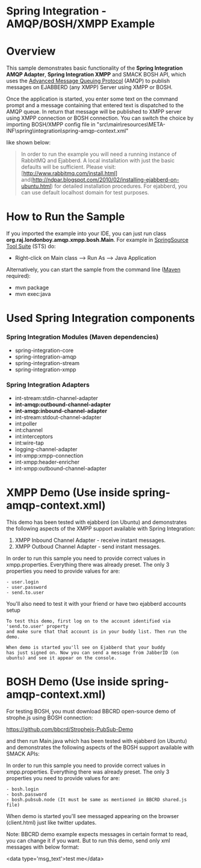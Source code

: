 Spring Integration - AMQP/BOSH/XMPP Example
================================

# Overview

This sample demonstrates basic functionality of the **Spring Integration AMQP Adapter**, **Spring Integration XMPP** and SMACK BOSH API, which uses the [Advanced Message Queuing Protocol](http://www.amqp.org/) (AMQP) to publish messages on EJABBERD (any XMPP) Server using XMPP or BOSH. 

Once the application is started, you enter some text on the command prompt and a message containing that entered text is dispatched to the AMQP queue. In return that message will be published to XMPP server using XMPP connection or BOSH connection. You can switch the choice by importing BOSH/XMPP config file in "src\main\resources\META-INF\spring\integration\spring-amqp-context.xml"

like shown below:
	<!-- <import resource="springxmpp-context.xml"/>  -->
	<import resource="springbosh-context.xml"/>

> In order to run the example you will need a running  instance of RabbitMQ and Ejabberd. A local installation with just the basic defaults will be sufficient. Please visit: [http://www.rabbitmq.com/install.html] and(http://ndpar.blogspot.com/2010/02/installing-ejabberd-on-ubuntu.html) for detailed installation procedures. For ejabberd, you can use default localhost domain for test purposes.

# How to Run the Sample

If you imported the example into your IDE, you can just run class **org.raj.londonboy.amqp.xmpp.bosh.Main**. For example in [SpringSource Tool Suite](http://www.springsource.com/developer/sts) (STS) do:

* Right-click on Main class --> Run As --> Java Application

Alternatively, you can start the sample from the command line ([Maven](http://maven.apache.org/) required):

* mvn package
* mvn exec:java

# Used Spring Integration components

### Spring Integration Modules (Maven dependencies)

* spring-integration-core
* spring-integration-amqp
* spring-integration-stream
* spring-integration-xmpp

### Spring Integration Adapters

* int-stream:stdin-channel-adapter
* **int-amqp:outbound-channel-adapter**
* **int-amqp:inbound-channel-adapter**
* int-stream:stdout-channel-adapter
* int:poller
* int:channel
* int:interceptors
* int:wire-tap
* logging-channel-adapter
* int-xmpp:xmpp-connection
* int-xmpp:header-enricher 
* int-xmpp:outbound-channel-adapter

# XMPP Demo (Use <import resource="springxmpp-context.xml"/> inside spring-amqp-context.xml)

This demo has been tested with ejabberd (on Ubuntu) and
demonstrates the following aspects of the XMPP support available with Spring Integration:
1. XMPP Inbound Channel Adapter - receive instant messages.
2. XMPP Outboud Channel Adapter - send instant messages.

In order to run this sample you need to provide correct values in xmpp.properties.
Everything there was already preset. The only 3 properties you need to provide values for are:

	- user.login
	- user.password
	- send.to.user
	
You'll also need to test it with your friend or have two ejabberd accounts setup

	To test this demo, first log on to the account identified via 'send.to.user' property
	and make sure that that account is in your buddy list. Then run the demo.
	
	When demo is started you'll see on Ejabberd that your buddy 
	has just signed on. Now you can send a message from JabberID (on ubuntu) and see it appear on the console.

# BOSH Demo (Use <import resource="springbosh-context.xml"/> inside spring-amqp-context.xml)

For testing BOSH, you must download BBCRD open-source demo of strophe.js using BOSH connection:

https://github.com/bbcrd/Strophejs-PubSub-Demo

and then run Main.java which has been tested with ejabberd (on Ubuntu) and demonstrates the following aspects of the BOSH support available with SMACK APIs:

In order to run this sample you need to provide correct values in xmpp.properties.
Everything there was already preset. The only 3 properties you need to provide values for are:

	- bosh.login
	- bosh.password
	- bosh.pubsub.node (It must be same as mentioned in BBCRD shared.js file)
	
When demo is started you'll see messaged appearing on the browser (client.html) just like twitter updates.

Note: BBCRD demo example expects messages in certain format to read, you can change it if you want. But to run this demo, send only xml messages with below format:

<entry>&lt;data type='msg_text'&gt;test me&lt;/data&gt;</entry>

